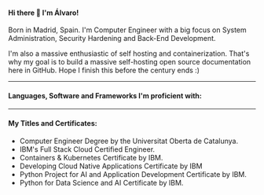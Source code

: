 #### Hi there 👋 I'm Álvaro!

Born in Madrid, Spain. I'm Computer Engineer with a big focus on System Administration, Security Hardening and Back-End Development.

I'm also a massive enthusiastic of self hosting and containerization. That's why my goal is to build a massive self-hosting open source documentation here in GitHub. Hope I finish this before the century ends :)

***

#### Languages, Software and Frameworks I'm proficient with:

***

#### My Titles and Certificates:
- Computer Engineer Degree by the Universitat Oberta de Catalunya.
- IBM's Full Stack Cloud Certified Engineer.
- Containers & Kubernetes Certificate by IBM.
- Developing Cloud Native Applications Certificate by IBM
- Python Project for AI and Application Development Certificate by IBM.
- Python for Data Science and AI Certificate by IBM.
